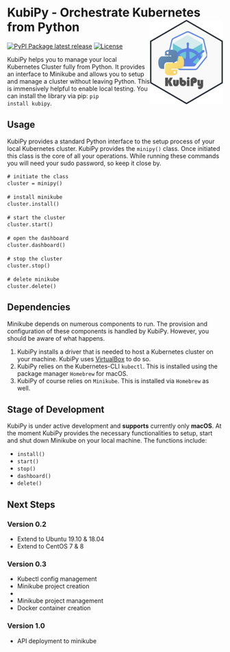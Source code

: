 # KubiPy - Orchestrate Kubernetes from Python <img src="docs/kubipy_sticker.png" width=170 align="right" />

[![PyPI Package latest release](https://img.shields.io/pypi/v/kubipy.svg)](https://pypi.python.org/pypi/kubipy)
[![License](https://img.shields.io/pypi/l/kubipy.svg)](https://raw.githubusercontent.com/LJstroemsdoerfer/kubipy/master/LICENSE)

KubiPy helps you to manage your local Kubernetes Cluster fully from Python. It provides an interface to Minikube and allows you to setup and manage a cluster without leaving Python. This is immensively helpful to enable local testing. You can install the library via pip: <code>pip install kubipy</code>.

## Usage

KubiPy provides a standard Python interface to the setup process of your local Kubernetes cluster. KubiPy provides the <code>minipy()</code> class. Once initiated this class is the core of all your operations. While running these commands you will need your sudo password, so keep it close by.

    # initiate the class 
    cluster = minipy()

    # install minikube
    cluster.install()

    # start the cluster
    cluster.start()

    # open the dashboard
    cluster.dashboard()

    # stop the cluster
    cluster.stop()

    # delete minikube
    cluster.delete()

## Dependencies

Minikube depends on numerous components to run. The provision and configuration of these components is handled by KubiPy. However, you should be aware of what happens. 

<ol>
    <li>KubiPy installs a driver that is needed to host a Kubernetes cluster on your machine. KubiPy uses <a href="https://www.virtualbox.org/">VirtualBox</a> to do so.</li>
    <li>KubiPy relies on the Kubernetes-CLI <code>kubectl</code>. This is installed using the package manager <code>Homebrew</code> for macOS.</li>
    <li>KubiPy of course relies on <code>Minikube</code>. This is installed via <code>Homebrew</code> as well.</li>
</ol>

## Stage of Development

KubiPy is under active development and <b>supports</b> currently only <b>macOS</b>. At the moment KubiPy provides the necessary functionalities to setup, start and shut down Minikube on your local machine. The functions include:

<ul>
    <li><code>install()</code></li>
    <li><code>start()</code></li>
    <li><code>stop()</code></li>
    <li><code>dashboard()</code></li>
    <li><code>delete()</code></li>
</ul>

## Next Steps

### Version 0.2
<ul>
    <li>Extend to Ubuntu 19.10 & 18.04</li>
    <li>Extend to CentOS 7 & 8</li>
</ul>

### Version 0.3
<ul>
    <li>Kubectl config management</li>
    <li>Minikube project creation<li>
    <li>Minikube project management</li>
    <li>Docker container creation</li>
</ul>

### Version 1.0
<ul>
    <li>API deployment to minikube</li>
</ul>